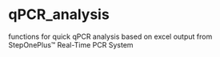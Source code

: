 # qPCR_analysis
functions for quick qPCR analysis based on excel output from StepOnePlus™ Real-Time PCR System
